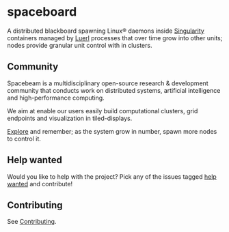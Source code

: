 # spaceboard

A distributed blackboard spawning Linux® daemons inside [Singularity](https://github.com/sylabs/singularity) containers managed by [Luerl](https://github.com/rvirding/luerl) processes that over time grow into other units; nodes provide granular unit control with in clusters.

## Community
Spacebeam is a multidisciplinary open-source research & development community that conducts work on distributed systems, artificial intelligence and high-performance computing.

We aim at enable our users easily build computational clusters, grid endpoints and visualization in tiled-displays.

[Explore](https://github.com/spacebeam) and remember; as the system grow in number, spawn more nodes to control it.

## Help wanted

Would you like to help with the project? Pick any of the issues tagged [help wanted](https://github.com/spacebeam/spaceboard/labels/help%20wanted) and contribute!

## Contributing

See  [Contributing](CONTRIBUTING.md).
